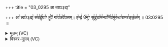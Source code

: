 +++
title = "03_0295 आ त्वाऽ३द्य"

+++
आ꣡ त्वा꣢ऽ३द्य꣡ स꣢ब꣣र्दु꣡घा꣢ꣳ हु꣣वे꣡ गा꣢य꣣त्र꣡वे꣢पसम्। इ꣡न्द्रं꣢ धे꣣नु꣢ꣳ सु꣣दु꣢घा꣣म꣢न्या꣣मि꣡ष꣢मु꣣रु꣡धा꣢रामर꣣ङ्कृ꣡त꣢म् ॥ 03:0295 ॥

<details><summary>मूलम् (VC)</summary>

आ꣡ त्वा꣢३꣱द्य꣡ स꣢ब꣣र्दु꣡घा꣢ꣳ हु꣣वे꣡ गा꣢य꣣त्र꣡वे꣢पसम् । इ꣡न्द्रं꣢ धे꣣नु꣢ꣳ सु꣣दु꣢घा꣣म꣢न्या꣣मि꣡ष꣢मु꣣रु꣡धा꣢रामर꣣ङ्कृ꣡त꣢म् ॥२९५॥
</details>

<details><summary>विस्वर-मूलम् (VC)</summary>

आ त्वा३द्य सबर्दुघाꣳ हुवे गायत्रवेपसम् । इन्द्रं धेनुꣳ सुदुघामन्यामिषमुरुधारामरङ्कृतम् ॥२९५॥
</details>